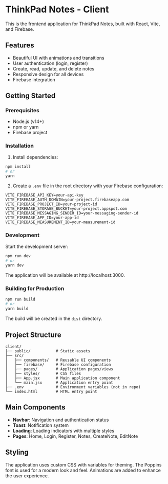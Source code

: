 # ThinkPad Notes - Client

This is the frontend application for ThinkPad Notes, built with React, Vite, and Firebase.

## Features

- Beautiful UI with animations and transitions
- User authentication (login, register)
- Create, read, update, and delete notes
- Responsive design for all devices
- Firebase integration

## Getting Started

### Prerequisites

- Node.js (v14+)
- npm or yarn
- Firebase project

### Installation

1. Install dependencies:

```bash
npm install
# or
yarn
```

2. Create a `.env` file in the root directory with your Firebase configuration:

```
VITE_FIREBASE_API_KEY=your-api-key
VITE_FIREBASE_AUTH_DOMAIN=your-project.firebaseapp.com
VITE_FIREBASE_PROJECT_ID=your-project-id
VITE_FIREBASE_STORAGE_BUCKET=your-project.appspot.com
VITE_FIREBASE_MESSAGING_SENDER_ID=your-messaging-sender-id
VITE_FIREBASE_APP_ID=your-app-id
VITE_FIREBASE_MEASUREMENT_ID=your-measurement-id
```

### Development

Start the development server:

```bash
npm run dev
# or
yarn dev
```

The application will be available at http://localhost:3000.

### Building for Production

```bash
npm run build
# or
yarn build
```

The build will be created in the `dist` directory.

## Project Structure

```
client/
├── public/           # Static assets
├── src/
│   ├── components/   # Reusable UI components
│   ├── firebase/     # Firebase configuration
│   ├── pages/        # Application pages/views
│   ├── styles/       # CSS files
│   ├── App.jsx       # Main application component
│   └── main.jsx      # Application entry point
├── .env              # Environment variables (not in repo)
└── index.html        # HTML entry point
```

## Main Components

- **Navbar**: Navigation and authentication status
- **Toast**: Notification system
- **Loading**: Loading indicators with multiple styles
- **Pages**: Home, Login, Register, Notes, CreateNote, EditNote

## Styling

The application uses custom CSS with variables for theming. The Poppins font is used for a modern look and feel. Animations are added to enhance the user experience.
